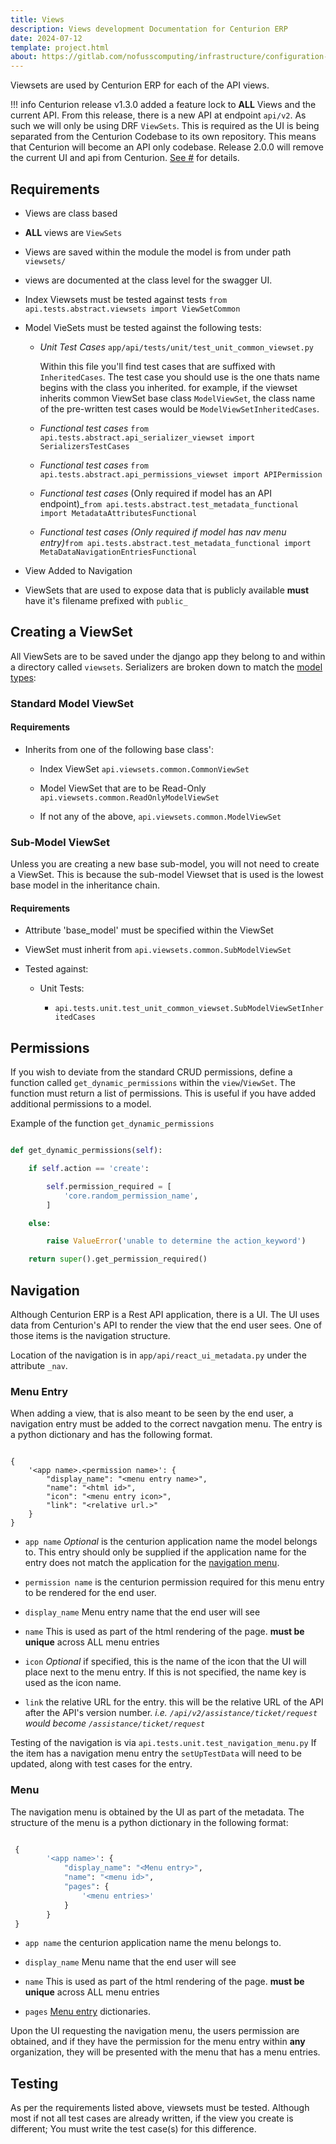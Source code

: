 ```yaml
---
title: Views
description: Views development Documentation for Centurion ERP
date: 2024-07-12
template: project.html
about: https://gitlab.com/nofusscomputing/infrastructure/configuration-management/centurion_erp
---
```


Viewsets are used by Centurion ERP for each of the API views.

!!! info
    Centurion release v1.3.0 added a feature lock to **ALL** Views and the current API. From this release, there is a new API at endpoint `api/v2`. As such we will only be using DRF `ViewSets`. This is required as the UI is being separated from the Centurion Codebase to its own repository. This means that Centurion will become an API only codebase. Release 2.0.0 will remove the current UI and api from Centurion. [See #](https://github.com/nofusscomputing/centurion_erp/issues/343) for details.


## Requirements

- Views are class based

- **ALL** views are `ViewSets`

- Views are saved within the module the model is from under path `viewsets/`

- views are documented at the class level for the swagger UI.

- Index Viewsets must be tested against tests `from api.tests.abstract.viewsets import ViewSetCommon`

- Model VieSets must be tested against the following tests:

    - _Unit Test Cases_ `app/api/tests/unit/test_unit_common_viewset.py`

        Within this file you'll find test cases that are suffixed with `InheritedCases`. The test case you should use is the one thats name begins with the class you inherited. for example, if the viewset inherits common ViewSet base class `ModelViewSet`, the class name of the pre-written test cases would be `ModelViewSetInheritedCases`.

    - _Functional test cases_ `from api.tests.abstract.api_serializer_viewset import SerializersTestCases`

    - _Functional test cases_ `from api.tests.abstract.api_permissions_viewset import APIPermission`

    - _Functional test cases_ (Only required if model has an API endpoint)_`from api.tests.abstract.test_metadata_functional import MetadataAttributesFunctional`

    - _Functional test cases_ _(Only required if model has nav menu entry)_`from api.tests.abstract.test_metadata_functional import MetaDataNavigationEntriesFunctional`

- View Added to Navigation

- ViewSets that are used to expose data that is publicly available **must** have it's filename prefixed with `public_`


## Creating a ViewSet

All ViewSets are to be saved under the django app they belong to and within a directory called `viewsets`. Serializers are broken down to match the [model types](./models.md#creating-a-model):


### Standard Model ViewSet


<!-- markdownlint-disable -->
#### Requirements
<!-- markdownlint-restore -->

- Inherits from one of the following base class':

    - Index ViewSet `api.viewsets.common.CommonViewSet`

    - Model ViewSet that are to be Read-Only `api.viewsets.common.ReadOnlyModelViewSet`

    - If not any of the above, `api.viewsets.common.ModelViewSet`


### Sub-Model ViewSet

Unless you are creating a new base sub-model, you will not need to create a ViewSet. This is because the sub-model Viewset that is used is the lowest base model in the inheritance chain.


<!-- markdownlint-disable -->
#### Requirements
<!-- markdownlint-restore -->

- Attribute 'base_model' must be specified within the ViewSet

- ViewSet must inherit from `api.viewsets.common.SubModelViewSet`

- Tested against:

    - Unit Tests:

        - `api.tests.unit.test_unit_common_viewset.SubModelViewSetInheritedCases`


## Permissions

If you wish to deviate from the standard CRUD permissions, define a function called `get_dynamic_permissions` within the `view`/`ViewSet`. The function must return a list of permissions. This is useful if you have added additional permissions to a model.

Example of the function `get_dynamic_permissions`

``` py

def get_dynamic_permissions(self):

    if self.action == 'create':

        self.permission_required = [
            'core.random_permission_name',
        ]

    else:

        raise ValueError('unable to determine the action_keyword')

    return super().get_permission_required()

```


## Navigation

Although Centurion ERP is a Rest API application, there is a UI. The UI uses data from Centurion's API to render the view that the end user sees. One of those items is the navigation structure.

Location of the navigation is in `app/api/react_ui_metadata.py` under the attribute `_nav`.


### Menu Entry

When adding a view, that is also meant to be seen by the end user, a navigation entry must be added to the correct navgation menu. The entry is a python dictionary and has the following format.

``` pyhton

{
    '<app name>.<permission name>': {
        "display_name": "<menu entry name>",
        "name": "<html id>",
        "icon": "<menu entry icon>",
        "link": "<relative url.>"
    }
}

```

- `app name` _Optional_ is the centurion application name the model belongs to. This entry should only be supplied if the application name for the entry does not match the application for the [navigation menu](#menu).

- `permission name` is the centurion permission required for this menu entry to be rendered for the end user.

- `display_name` Menu entry name that the end user will see

- `name` This is used as part of the html rendering of the page. **must be unique** across ALL menu entries

- `icon` _Optional_ if specified, this is the name of the icon that the UI will place next to the menu entry. If this is not specified, the name key is used as the icon name.

- `link` the relative URL for the entry. this will be the relative URL of the API after the API's version number. _i.e. `/api/v2/assistance/ticket/request` would become `/assistance/ticket/request`_

Testing of the navigation is via `api.tests.unit.test_navigation_menu.py` If the item has a navigation menu entry the `setUpTestData` will need to be updated, along with test cases for the entry.


### Menu

The navigation menu is obtained by the UI as part of the metadata. The structure of the menu is a python dictionary in the following format:

``` python

 {
        '<app name>': {
            "display_name": "<Menu entry>",
            "name": "<menu id>",
            "pages": {
                '<menu entries>'
            }
        }
 }

```

- `app name` the centurion application name the menu belongs to.

- `display_name` Menu name that the end user will see

- `name` This is used as part of the html rendering of the page. **must be unique** across ALL menu entries

- `pages` [Menu entry](#menu-entry) dictionaries.

Upon the UI requesting the navigation menu, the users permission are obtained, and if they have the permission for the menu entry within **any** organization, they will be presented with the menu that has a menu entries.


## Testing

As per the requirements listed above, viewsets must be tested. Although most if not all test cases are already written, if the view you create is different; You must write the test case(s) for this difference.
